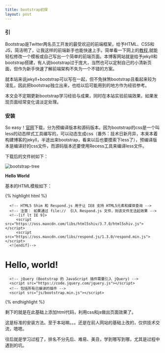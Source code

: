 ```yaml
---
title: bootstrap初探
layout: post
---
```


### 引

Bootstrap是Twitter两名员工开发的最受欢迎的前端框架，给予HTML、CSS和JS，简洁明了，让我这样的前端新手也能快速上手。简单看一下网上的[教程](http://www.w3cschool.cc/bootstrap/bootstrap-tutorial.html),就能轻松修改一个模板或自己写出一个简单的前端页面。本博客网站就是给予jekyll和bootstrap搭建，有人说bootstrap过于庞大，当然也可以定制自己的小清新页面，但作为新手快速了解前端架构不失为一个不错的方案。

就本站来说jekyll+bootstrap可以写在一起，但不免抹煞bootstrap且看起来较为凌乱，因此把bootstrap独立出来，也给以后可能用到的地方作为经验参考。

本文会不定期更新bootstrap学习经验与成果，同时在本站实验前端效果，如果发现页面经常变化请淡定处理。

### 安装

So easy！[官网](http://getbootstrap.com/)下载，分为预编译版本和源码版本。因为bootstrap的css是一个叫less的动态样式工具编写的，可以动态生成css（番外：技术日新月异，本来本着构建博客的jekyll，半途出来bootstrap，看来以后也要摸索下less了），预编译版本是编译好的css文件，而源码版本还要使用Recess工具来编译less文件。

下载后的文件树如下：

![bootstrap-tree](/images/2015-3-15-Learning-bootstrap/bootstrap-tree.png)

**Hello World**

基本的HTML模板如下：

{% highlight html %}
<!DOCTYPE html>
<html>
   <head>
      <title>Bootstrap 模板</title>
      <meta name="viewport" content="width=device-width, initial-scale=1.0">
      <!-- 引入 Bootstrap -->
      <link href="http://apps.bdimg.com/libs/bootstrap/3.3.0/css/bootstrap.min.css" rel="stylesheet">

      <!-- HTML5 Shim 和 Respond.js 用于让 IE8 支持 HTML5元素和媒体查询 -->
      <!-- 注意： 如果通过 file://  引入 Respond.js 文件，则该文件无法起效果 -->
      <!--[if lt IE 9]>
         <script src="https://oss.maxcdn.com/libs/html5shiv/3.7.0/html5shiv.js"></script>
         <script src="https://oss.maxcdn.com/libs/respond.js/1.3.0/respond.min.js"></script>
      <![endif]-->
   </head>
   <body>
      <h1>Hello, world!</h1>

      <!-- jQuery (Bootstrap 的 JavaScript 插件需要引入 jQuery) -->
      <script src="https://code.jquery.com/jquery.js"></script>
      <!-- 包括所有已编译的插件 -->
      <script src="js/bootstrap.min.js"></script>
   </body>
</html>

{% endhighlight %}

剩下的就是在此基础上添加html代码，利用css和js做出页面效果了。

这是标准的安装方法。至于本站嘛。。。还是在前人网站的基础上改的，仅供技术交流，嗯嗯。


往后就是学习过程了，排名不分先后、难易、美丑，学到哪写到哪，尤其是过程中遇到的坑。




